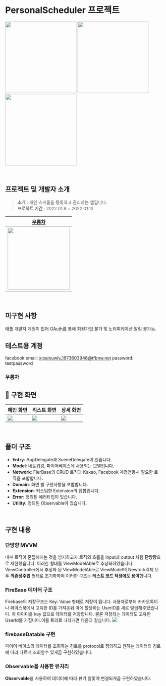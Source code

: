 # PersonalScheduler 프로젝트
<img src="https://i.imgur.com/E6QY0KD.png" width="230"/> <img src="https://i.imgur.com/NE2B0Yy.png" width="230"/><img src="https://i.imgur.com/ejyH7g8.png" width="230"/>![]()

<br>

## 프로젝트 및 개발자 소개
> **소개** : 개인 스케줄을 등록하고 관리하는 앱입니다.<br>
> **프로젝트 기간** : 2022.01.8 ~ 2022.01.13<br>

| **[우롱차](https://github.com/dnwhd0112)** |
|:---:|
|<img src="https://avatars.githubusercontent.com/u/43274246?v=4" width="200">||

<br>

## 미구현 사항
애플 개발자 계정이 없어 OAuth를 통해 회원가입 불가 및 노티피케이션 알림 불가능.

## 테스트용 계정
facebook
email: xipainuwlv_1673603946@tfbnw.net
password: testpassword

### 우롱차

## 📱 구현 화면

|**메인 화면** | **리스트 화면** | **상세 화면** |
| -------- | -------- | -------- |
|![](https://i.imgur.com/20sD2UR.gif)|![](https://i.imgur.com/AwNiUb3.gif)| ![](https://i.imgur.com/NBD7R9l.gif) |



<br>

## 폴더 구조
- **Entry**: AppDelegate과 SceneDelegate이 있습니다.
- **Model**: 네트워킹, 파이어베이스에 사용되는 모델입니다.
- **Network**: FierBase의 CRUD 로직과 Kakao, Facebook 계정연동시 필요한 로직을 포합합니다.
- **Domain**: 화면 별 구현사항을 포함합니다.
- **Extension**: 커스텀한 Extension의 집합입니다.
- **Error**: 정의된 에러타입이 있습니다.
- **Utility**: 정의된 Observable이 있습니다.

<br>

## 구현 내용

### 단방향 MVVM
내부 로직이 혼잡해지는 것을 방지하고자 로직의 흐름을 input과 output 처럼 **단방향**으로 제한했습니다. 이러한 형태를 ViewModelAble로 추상화하였습니다. ViewController에서 추상화 된 ViewModelAble로 ViewModel의 Newtork객체 모두 **의존성주입** 형태로 초기화하며 이러한 구조는 **테스트 코드 작성에도 용이**합니다.

### FireBase 데이터 구조
Firebase의 저장구조는 Key: Value 형태로 저장이 됩니다. 사용자로부터 카카오톡이나 페이스북에서 고유한 ID를 가져온뒤 이에 할당하는 UserID를 새로 발급해주었습니다. 이 아이디를 key 값으로 데이터를 저장합니다. 물론 저장되는 데이터도 고유한 UserId를 가집니다.이를 트리로 나타내면 다음과 같습니다.
![](https://i.imgur.com/ZV6axRd.png)

### firebaseDatable 구현
파이어 베이스의 데이터를 조회하는 경로를 protocol로 정의하고 원하는 데이터의 경로에 따라 다르게 조회할수 있게끔 구현하였습니다.

### Observable을 사용한 뷰처리
**Observable**을 사용하여 데이터에 따라 뷰가 알맞게 변경되게끔 구현하였습니다.

<br>

